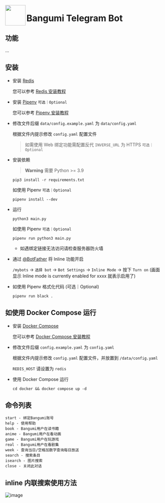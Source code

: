 <img src="https://avatars.githubusercontent.com/u/7521082?s=200&v=4" align="left" width="65"> <h1>Bangumi Telegram Bot</h1>

## 功能

...

## 安装

- 安装 [Redis](https://redis.io/)

  您可以参考 [Redis 安装教程](https://www.google.com/search?q=Redis%E5%AE%89%E8%A3%85%E6%95%99%E7%A8%8B)

- 安装 [Pipenv](https://pipenv.pypa.io/)  `可选｜Optional`

  您可以参考 [Pipenv 安装教程](https://pipenv.pypa.io/en/latest/#install-pipenv-today)

- 修改文件后缀 `data/config.example.yaml` 为 `data/config.yaml`

  根据文件内提示修改 `config.yaml` 配置文件

  > 如需使用 Web 绑定功能需配置反代 `INVERSE_URL` 为 HTTPS `可选｜Optional`

- 安装依赖
  > **Warning** 需要 Python >= 3.9
  ```
  pip3 install -r requirements.txt
  ```

  如使用 Pipenv `可选｜Optional`
  ```
  pipenv install --dev
  ```

- 运行
  
  ```
  python3 main.py
  ```

  如使用 Pipenv `可选｜Optional`
  ```
  pipenv run python3 main.py
  ```

  - 如遇绑定链接无法访问请检查服务器防火墙

- 通过 [@BotFather](https://t.me/botfather) 将 Inline 功能开启

  `/mybots` -> `选择 bot` -> `Bot Settings` -> `Inline Mode` -> 按下 `Turn on` (画面显示 Inline mode is currently enabled for xxxx 就表示启用了)

- 如使用 Pipenv 格式化代码 (可选｜Optional)

  ```
  pipenv run black .
  ```

## 如使用 Docker Compose 运行

- 安装 [Docker Compose](https://docs.docker.com/compose/)

  您可以参考 [Docker Compose 安装教程](https://docs.docker.com/compose/install/)

- 修改文件后缀 `config.example.yaml` 为 `config.yaml`

  根据文件内提示修改 `config.yaml` 配置文件，并放置到 `/data/config.yaml`

  `REDIS_HOST` 请设置为 `redis`

- 使用 Docker Compose 运行

  `cd docker && docker compose up -d`

## 命令列表

```
start - 绑定Bangumi账号
help - 使用帮助
book - Bangumi用户在读书籍
anime - Bangumi用户在看动画
game - Bangumi用户在玩游戏
real - Bangumi用户在看剧集
week - 查询当日/空格加数字查询每日放送
search - 搜索条目
isearch - 图片搜索
close - 关闭此对话
```

## inline 内联搜索使用方法

![image](https://cdn.jsdelivr.net/gh/Ukenn2112/image@1.0.0/inline_query.png)
